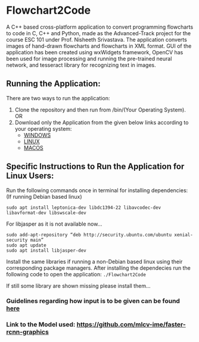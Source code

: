 # Flowchart2Code
A C++ based cross-platform application to convert programming flowcharts to code in C, C++ and Python, made as the Advanced-Track project for the course ESC 101 under Prof. Nisheeth Srivastava. The application converts images of hand-drawn flowcharts and flowcharts in XML format. GUI of the application has been created using wxWidgets framework, OpenCV has been used for image processing and running the pre-trained neural network, and tesseract library for recognizing text in images.

## Running the Application:
There are two ways to run the application:
1. Clone the repository and then run from /bin/(Your Operating System). OR
2. Download only the Application from the given below links according to your operating system:
   * [WINDOWS](https://drive.google.com/file/d/1GHOQw_KVzaKQLkrZWPs4eTXW35f8IPbY/view?usp=sharing)
   * [LINUX](https://drive.google.com/file/d/1s4tiCQWewSPi8f7INXbmcyMWT9QXghsA/view?usp=sharing)
   * [MACOS](https://drive.google.com/file/d/1rr_0ztOAnC067Lp-M4aeG2i38P6YYSoH/view?usp=sharing)
   
## Specific Instructions to Run the Application for Linux Users:
Run the following commands once in terminal for installing dependencies: (If running Debian based linux)
```
sudo apt install leptonica-dev libdc1394-22 libavcodec-dev libavformat-dev libswscale-dev
```
For libjasper as it is not available now...
```
sudo add-apt-repository “deb http://security.ubuntu.com/ubuntu xenial-security main”
sudo apt update
sudo apt install libjasper-dev
```
Install the same libraries if running a non-Debian based linux using their corresponding package managers.
After installing the dependecies run the following code to open the application:
```./Flowchart2Code```

If still some library are shown missing please install them...

### Guidelines regarding how input is to be given can be found [here](https://github.com/sanyog42/Flowchart2Code/blob/master/Guidelines.pdf)

### Link to the Model used: https://github.com/mlcv-ime/faster-rcnn-graphics
